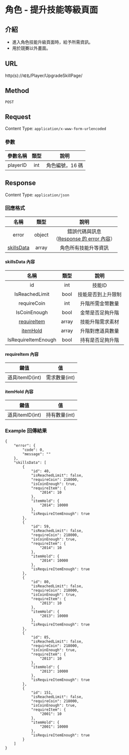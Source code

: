 # 角色 - 提升技能等級頁面

## 介紹

- 進入角色技能升級頁面時，給予所需資訊。
- 用於競賽以外畫面。

## URL

http(s)://`域名`/Player/UpgradeSkillPage/

## Method

`POST`

## Request

Content Type: `application/x-www-form-urlencoded`

### 參數

| 參數名稱 | 類型 | 說明 |
|:-:|:-:|:-:|
| playerID | int | 角色編號，16 碼 |

## Response

Content Type: `application/json`

### 回應格式

| 名稱 | 類型 | 說明 |
|:-:|:-:|:-:|
| error | object | 錯誤代碼與訊息<br>（[Response 的 error 內容](../response.md#error)） |
| [skillsData](#skillsData) | array | 角色所有技能升等資訊 |

#### <span id="skillsData">skillsData 內容</span>


| 名稱 | 類型 | 說明 |
|:-:|:-:|:-:|
| id | int | 技能ID |
| IsReachedLimit | bool | 技能是否到上升限制 |
| requireCoin | int | 升階所需金幣數量 |
| IsCoinEnough | bool | 金幣是否足夠升階 |
| [requireItem](#requireItem) | array | 技能升階需求素材 |
| [itemHold](#itemHold) | array | 升階對應道具數量 |
| IsRequireItemEnough | bool | 持有是否足夠升階 |

#### <span id="requireItem">requireItem 內容</span>


| 鍵值 | 值 |
|:-:|:-:|
| 道具itemID(int) | 需求數量(int) |
#### <span id="itemHold">itemHold 內容</span>


| 鍵值 | 值 |
|:-:|:-:|
| 道具itemID(int) | 持有數量(int) |



### Example 回傳結果
    {
        "error": {
            "code": 0,
            "message": ""
        },
        "skillsData": [
            {
                "id": 40,
                "isReachedLimit": false,
                "requireCoin": 218000,
                "isCoinEnough": true,
                "requireItem": {
                    "2014": 10
                },
                "itemHold": {
                    "2014": 10000
                },
                "isRequireItemEnough": true
            },
            {
                "id": 59,
                "isReachedLimit": false,
                "requireCoin": 218000,
                "isCoinEnough": true,
                "requireItem": {
                    "2014": 10
                },
                "itemHold": {
                    "2014": 10000
                },
                "isRequireItemEnough": true
            },
            {
                "id": 80,
                "isReachedLimit": false,
                "requireCoin": 218000,
                "isCoinEnough": true,
                "requireItem": {
                    "2013": 10
                },
                "itemHold": {
                    "2013": 10000
                },
                "isRequireItemEnough": true
            },
            {
                "id": 85,
                "isReachedLimit": false,
                "requireCoin": 218000,
                "isCoinEnough": true,
                "requireItem": {
                    "2013": 10
                },
                "itemHold": {
                    "2013": 10000
                },
                "isRequireItemEnough": true
            },
            {
                "id": 151,
                "isReachedLimit": false,
                "requireCoin": 218000,
                "isCoinEnough": true,
                "requireItem": {
                    "2001": 10
                },
                "itemHold": {
                    "2001": 10000
                },
                "isRequireItemEnough": true
            }
        ]
    }